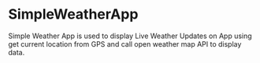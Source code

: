 # SimpleWeatherApp
Simple Weather App is used to display Live Weather Updates on App using get current location from GPS and call open weather map API to display data.
